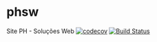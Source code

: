# phsw
Site PH - Soluções Web
[![codecov](https://codecov.io/gh/pedromadureira000/phsw/branch/main/graph/badge.svg?token=C1D5O6BGFP)](https://codecov.io/gh/pedromadureira000/phsw)
[![Build Status](https://travis-ci.com/pedromadureira000/phsw.svg?branch=main)](https://travis-ci.com/pedromadureira000/phsw)

